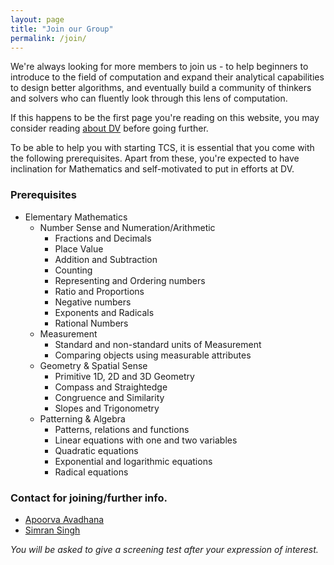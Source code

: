```yaml
---
layout: page
title: "Join our Group"
permalink: /join/
---
```

We're always looking for more members to join us - to help beginners to introduce to the field of computation and expand their analytical capabilities to design better algorithms, and eventually build a community of thinkers and solvers who can fluently look through this lens of computation.

If this happens to be the first page you're reading on this website, you may consider reading [about DV](/about/) before going further.

To be able to help you with starting TCS, it is essential that you come with the following prerequisites. Apart from these, you're expected to have inclination for Mathematics and self-motivated to put in efforts at DV.

### Prerequisites
* Elementary Mathematics
  - Number Sense and Numeration/Arithmetic
    - Fractions and Decimals
    - Place Value
    - Addition and Subtraction
    - Counting
    - Representing and Ordering numbers
    - Ratio and Proportions
    - Negative numbers
    - Exponents and Radicals
    - Rational Numbers
  - Measurement
    - Standard and non-standard units of Measurement
    - Comparing objects using measurable attributes
  - Geometry & Spatial Sense
    - Primitive 1D, 2D and 3D Geometry
    - Compass and Straightedge
    - Congruence and Similarity
    - Slopes and Trigonometry
  - Patterning & Algebra
    - Patterns, relations and functions
    - Linear equations with one and two variables
    - Quadratic equations
    - Exponential and logarithmic equations
    - Radical equations

### Contact for joining/further info.
* [Apoorva Avadhana](mailto:apoorva.a1998@gmail.com)
* [Simran Singh](mailto:simran.singh9@yahoo.com )

_You will be asked to give a screening test after your expression of interest._
